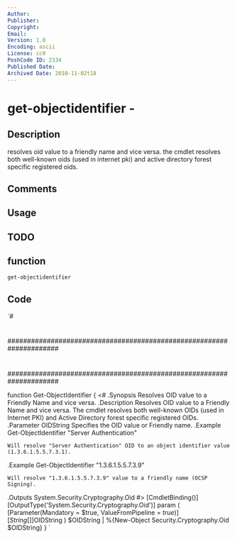 ```yaml
---
Author: 
Publisher: 
Copyright: 
Email: 
Version: 1.0
Encoding: ascii
License: cc0
PoshCode ID: 2334
Published Date: 
Archived Date: 2010-11-02t18
---
```


# get-objectidentifier - 

## Description

resolves oid value to a friendly name and vice versa. the cmdlet resolves both well-known oids (used in internet pki) and active directory forest specific registered oids.

## Comments



## Usage



## TODO



## function

`get-objectidentifier`

## Code

`#
 #
 #####################################################################
 #
 #
 #####################################################################
 
 function Get-ObjectIdentifier {
 <#
 .Synopsis
 	Resolves OID value to a Friendly Name and vice versa.
 .Description
 	Resolves OID value to a Friendly Name and vice versa. The cmdlet resolves both
 	well-known OIDs (used in Internet PKI) and Active Directory forest specific
 	registered OIDs.
 .Parameter OIDString
 	Specifies the OID value or Friendly name.
 .Example
 	Get-ObjectIdentifier "Server Authentication"
 	
 	Will resolve "Server Authentication" OID to an object identifier value (1.3.6.1.5.5.7.3.1).
 .Example
 	Get-ObjectIdentifier "1.3.6.1.5.5.7.3.9"
 	
 	Will resolve "1.3.6.1.5.5.7.3.9" value to a friendly name (OCSP Signing).
 .Outputs
 	System.Security.Cryptography.Oid
 #>
 [CmdletBinding()]
 [OutputType('System.Security.Cryptography.Oid')]
 	param (
 		[Parameter(Mandatory = $true, ValueFromPipeline = $true)]
 		[String[]]$OIDString
 	)
 	$OIDString | %{New-Object Security.Cryptography.Oid $OIDString}
 }
`

